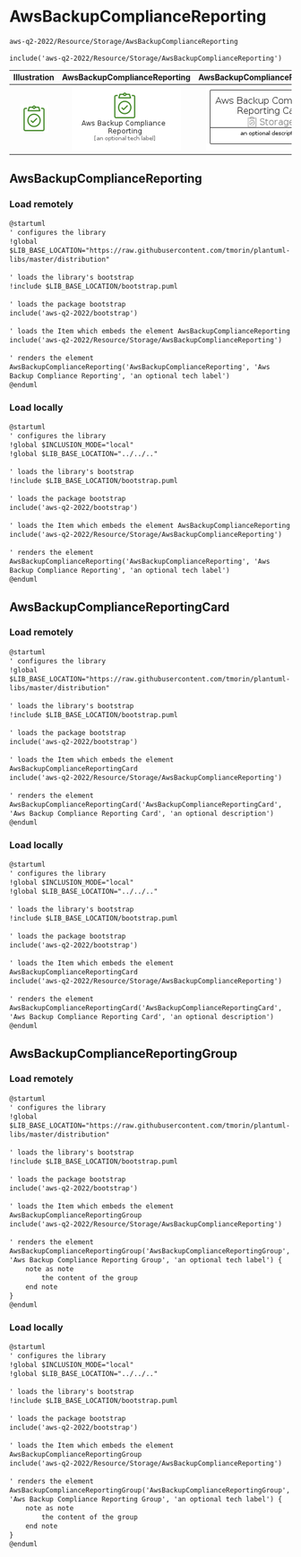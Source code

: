 # AwsBackupComplianceReporting


```text
aws-q2-2022/Resource/Storage/AwsBackupComplianceReporting
```

```text
include('aws-q2-2022/Resource/Storage/AwsBackupComplianceReporting')
```



| Illustration | AwsBackupComplianceReporting | AwsBackupComplianceReportingCard | AwsBackupComplianceReportingGroup |
| :---: | :---: | :---: | :---: |
| ![illustration for Illustration](../../../aws-q2-2022/Resource/Storage/AwsBackupComplianceReporting.png) | ![illustration for AwsBackupComplianceReporting](../../../aws-q2-2022/Resource/Storage/AwsBackupComplianceReporting.Local.png) | ![illustration for AwsBackupComplianceReportingCard](../../../aws-q2-2022/Resource/Storage/AwsBackupComplianceReportingCard.Local.png) | ![illustration for AwsBackupComplianceReportingGroup](../../../aws-q2-2022/Resource/Storage/AwsBackupComplianceReportingGroup.Local.png) |




## AwsBackupComplianceReporting

### Load remotely
```plantuml
@startuml
' configures the library
!global $LIB_BASE_LOCATION="https://raw.githubusercontent.com/tmorin/plantuml-libs/master/distribution"

' loads the library's bootstrap
!include $LIB_BASE_LOCATION/bootstrap.puml

' loads the package bootstrap
include('aws-q2-2022/bootstrap')

' loads the Item which embeds the element AwsBackupComplianceReporting
include('aws-q2-2022/Resource/Storage/AwsBackupComplianceReporting')

' renders the element
AwsBackupComplianceReporting('AwsBackupComplianceReporting', 'Aws Backup Compliance Reporting', 'an optional tech label')
@enduml
```

### Load locally
```plantuml
@startuml
' configures the library
!global $INCLUSION_MODE="local"
!global $LIB_BASE_LOCATION="../../.."

' loads the library's bootstrap
!include $LIB_BASE_LOCATION/bootstrap.puml

' loads the package bootstrap
include('aws-q2-2022/bootstrap')

' loads the Item which embeds the element AwsBackupComplianceReporting
include('aws-q2-2022/Resource/Storage/AwsBackupComplianceReporting')

' renders the element
AwsBackupComplianceReporting('AwsBackupComplianceReporting', 'Aws Backup Compliance Reporting', 'an optional tech label')
@enduml
```

## AwsBackupComplianceReportingCard

### Load remotely
```plantuml
@startuml
' configures the library
!global $LIB_BASE_LOCATION="https://raw.githubusercontent.com/tmorin/plantuml-libs/master/distribution"

' loads the library's bootstrap
!include $LIB_BASE_LOCATION/bootstrap.puml

' loads the package bootstrap
include('aws-q2-2022/bootstrap')

' loads the Item which embeds the element AwsBackupComplianceReportingCard
include('aws-q2-2022/Resource/Storage/AwsBackupComplianceReporting')

' renders the element
AwsBackupComplianceReportingCard('AwsBackupComplianceReportingCard', 'Aws Backup Compliance Reporting Card', 'an optional description')
@enduml
```

### Load locally
```plantuml
@startuml
' configures the library
!global $INCLUSION_MODE="local"
!global $LIB_BASE_LOCATION="../../.."

' loads the library's bootstrap
!include $LIB_BASE_LOCATION/bootstrap.puml

' loads the package bootstrap
include('aws-q2-2022/bootstrap')

' loads the Item which embeds the element AwsBackupComplianceReportingCard
include('aws-q2-2022/Resource/Storage/AwsBackupComplianceReporting')

' renders the element
AwsBackupComplianceReportingCard('AwsBackupComplianceReportingCard', 'Aws Backup Compliance Reporting Card', 'an optional description')
@enduml
```

## AwsBackupComplianceReportingGroup

### Load remotely
```plantuml
@startuml
' configures the library
!global $LIB_BASE_LOCATION="https://raw.githubusercontent.com/tmorin/plantuml-libs/master/distribution"

' loads the library's bootstrap
!include $LIB_BASE_LOCATION/bootstrap.puml

' loads the package bootstrap
include('aws-q2-2022/bootstrap')

' loads the Item which embeds the element AwsBackupComplianceReportingGroup
include('aws-q2-2022/Resource/Storage/AwsBackupComplianceReporting')

' renders the element
AwsBackupComplianceReportingGroup('AwsBackupComplianceReportingGroup', 'Aws Backup Compliance Reporting Group', 'an optional tech label') {
    note as note
        the content of the group
    end note
}
@enduml
```

### Load locally
```plantuml
@startuml
' configures the library
!global $INCLUSION_MODE="local"
!global $LIB_BASE_LOCATION="../../.."

' loads the library's bootstrap
!include $LIB_BASE_LOCATION/bootstrap.puml

' loads the package bootstrap
include('aws-q2-2022/bootstrap')

' loads the Item which embeds the element AwsBackupComplianceReportingGroup
include('aws-q2-2022/Resource/Storage/AwsBackupComplianceReporting')

' renders the element
AwsBackupComplianceReportingGroup('AwsBackupComplianceReportingGroup', 'Aws Backup Compliance Reporting Group', 'an optional tech label') {
    note as note
        the content of the group
    end note
}
@enduml
```

